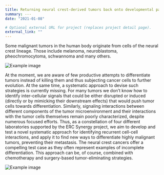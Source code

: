 ```yaml
---
title: Returning neural crest-derived tumors back onto developmental path
summary: ---
date: "2021-01-08"

# Optional external URL for project (replaces project detail page).
external_link: ""
---
```


Some malignant tumors in the human body originate from cells of the neural crest lineage. Those include melanoma, neuroblastoma, pheochromocytoma, schwannoma and many others.


![Example image](/img/Tumor1.jpg)

At the moment, we are aware of few productive attempts to differentiate tumors instead of killing them and thus subjecting cancer cells to further evolution. At the same time, a systematic approach to devise such strategies is currently missing. For many tumors we don’t know how to identify inter-cellular signals that could be either disrupted or induced (directly or by mimicking their downstream effects) that would push tumor cells towards differentiation. Similarly, signaling interactions between different components of the tumor microenvironment and their interactions with the tumor cells themselves remain poorly characterized, despite numerous focused efforts. Thus, as a constellation of four different laboratories supported by the ERC Synergy project, we aim to develop and test a novel systematic approach for identifying recurrent cell-cell interactions, and apply it to find new ways to differentiate highly malignant tumors, preventing their metastasis. The neural crest cancers offer a compelling test case as they often represent examples of incomplete differentiation. This approach can be, of course, combined with chemotherapy and surgery-based tumor-eliminating strategies.

![Example image](/img/Tumor2.jpg)


